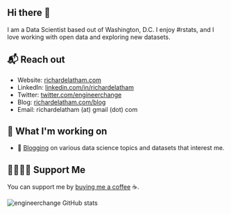 ## Hi there 👋

I am a Data Scientist based out of Washington, D.C. I enjoy #rstats, and I love working with open data and exploring new datasets.

## 📬 Reach out

- Website: [richardelatham.com][1]
- LinkedIn: [linkedin.com/in/richardelatham][2]
- Twitter: [twitter.com/engineerchange][3]
- Blog: [richardelatham.com/blog][4]
- Email: richardelatham (at) gmail (dot) com

## 🔧 What I'm working on

- 📝 [Blogging][4] on various data science topics and datasets that interest me.

## 🤜🏻🤛🏻 Support Me

You can support me by [buying me a coffee][5] ☕.

![engineerchange GitHub stats](https://github-readme-stats.vercel.app/api?username=engineerchange&count_private=true&show_icons=true&theme=dark)


[1]: https://www.richardelatham.com/?utm_source=github.com&utm_medium=gh-profile-engineerchange&utm_campaign=gh-profile
[2]: https://www.linkedin.com/in/richardelatham
[3]: https://www.twitter.com/engineerchange
[4]: https://www.richardelatham.com/blog?utm_source=github.com&utm_medium=gh-profile-engineerchange&utm_campaign=gh-profile-blog
[5]: https://www.buymeacoffee.com/richardelatham
